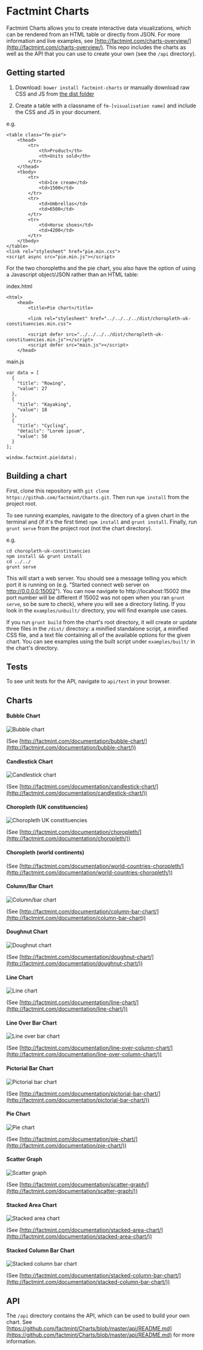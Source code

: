 # Factmint Charts

Factmint Charts allows you to create interactive data visualizations, which can be rendered from an HTML table or directly from JSON. For more information and live examples, see [http://factmint.com/charts-overview/](http://factmint.com/charts-overview/). This repo includes the charts as well as the API that you can use to create your own (see the `/api` directory).

## Getting started

1. Download: `bower install factmint-charts` or manually download raw CSS and JS from [the dist folder](https://github.com/factmint/Charts/tree/master/dist)

2. Create a table with a classname of `fm-[visualisation name]` and include the CSS and JS in your document.

e.g.

```
<table class="fm-pie">
	<thead>
		<tr>
			<th>Product</th>
			<th>Units sold</th>
		</tr>
	</thead>
	<tbody>
		<tr>
			<td>Ice cream</td>
			<td>1500</td>
		</tr>
		<tr>
			<td>Umbrellas</td>
			<td>6500</td>
		</tr>
		<tr>
			<td>Horse shoes</td>
			<td>4200</td>
		</tr>
	</tbody>
</table>
<link rel="stylesheet" href="pie.min.css">
<script async src="pie.min.js"></script>
```

For the two choropleths and the pie chart, you also have the option of using a Javascript object/JSON rather than an HTML table:

index.html
```
<html>
    <head>
        <title>Pie chart</title>
        
		<link rel="stylesheet" href="../../../../dist/choropleth-uk-constituencies.min.css">
		
		<script defer src="../../../../dist/choropleth-uk-constituencies.min.js"></script>
		<script defer src="main.js"></script>
	</head>
```

main.js
```
var data = [
  {
    "title": "Rowing",
    "value": 27
  },
  {
    "title": "Kayaking",
    "value": 18
  },
  {
    "title": "Cycling",
    "details": "Lorem ipsum",
    "value": 50
  }
];

window.factmint.pie(data);
```


## Building a chart

First, clone this repository with `git clone https://github.com/factmint/Charts.git`. Then run `npm install` from the project root.

To see running examples, navigate to the directory of a given chart in the terminal and (if it's the first time) `npm install` and `grunt install`. Finally, run `grunt serve` from the project root (not the chart directory).

e.g.

```
cd choropleth-uk-constituencies
npm install && grunt install
cd ../../
grunt serve
```

This will start a web server. You should see a message telling you which port it is running on (e.g. "Started connect web server on http://0.0.0.0:15002"). You can now navigate to http://locahost:15002 (the port number will be different if 15002 was not open when you ran `grunt serve`, so be sure to check), where you will see a directory listing. If you look in the `examples/unbuilt/` directory, you will find example use cases.

If you run `grunt build` from the chart's root directory, it will create or update three files in the `/dist/` directory: a minified standalone script, a minified CSS file, and a text file containing all of the available options for the given chart. You can see examples using the built script under `examples/built/` in the chart's directory.

## Tests

To see unit tests for the API, navigate to `api/test` in your browser.

## Charts

#### Bubble Chart

![Bubble chart](http://factmint.com/wp-content/themes/factmint-graphs.theme/assets/img/demo/examples/bubble.png)

(See [http://factmint.com/documentation/bubble-chart/](http://factmint.com/documentation/bubble-chart/))

#### Candlestick Chart

![Candlestick chart](http://factmint.com/wp-content/themes/factmint-graphs.theme/assets/img/demo/examples/candlestick.png)

(See [http://factmint.com/documentation/candlestick-chart/](http://factmint.com/documentation/candlestick-chart/))
 
#### Choropleth (UK constituencies)

![Choropleth UK constituencies](http://factmint.com/wp-content/themes/factmint-graphs.theme/assets/img/demo/examples/choropleth.png)

(See [http://factmint.com/documentation/choropleth/](http://factmint.com/documentation/choropleth/))

#### Choropleth (world continents)

(See [http://factmint.com/documentation/world-countries-choropleth/](http://factmint.com/documentation/world-countries-choropleth/))

#### Column/Bar Chart

![Column/bar chart](http://factmint.com/wp-content/themes/factmint-graphs.theme/assets/img/demo/examples/column.png)

(See [http://factmint.com/documentation/column-bar-chart/](http://factmint.com/documentation/column-bar-chart))

#### Doughnut Chart

![Doughnut chart](http://factmint.com/wp-content/themes/factmint-graphs.theme/assets/img/demo/examples/doughnut.png)

(See [http://factmint.com/documentation/doughnut-chart/](http://factmint.com/documentation/doughnut-chart/))

#### Line Chart

![Line chart](http://factmint.com/wp-content/themes/factmint-graphs.theme/assets/img/demo/examples/line.png)

(See [http://factmint.com/documentation/line-chart/](http://factmint.com/documentation/line-chart/))

#### Line Over Bar Chart

![Line over bar chart](http://factmint.com/wp-content/themes/factmint-graphs.theme/assets/img/demo/examples/line-over-bar.png)

(See [http://factmint.com/documentation/line-over-column-chart/](http://factmint.com/documentation/line-over-column-chart/))
 
#### Pictorial Bar Chart

![Pictorial bar chart](http://factmint.com/wp-content/themes/factmint-graphs.theme/assets/img/demo/examples/pictorial.png)

(See [http://factmint.com/documentation/pictorial-bar-chart/](http://factmint.com/documentation/pictorial-bar-chart/))

#### Pie Chart

![Pie chart](http://factmint.com/wp-content/themes/factmint-graphs.theme/assets/img/demo/examples/pie.png)

(See [http://factmint.com/documentation/pie-chart/](http://factmint.com/documentation/pie-chart/))

#### Scatter Graph

![Scatter graph](http://factmint.com/wp-content/themes/factmint-graphs.theme/assets/img/demo/examples/scatter.png)

(See [http://factmint.com/documentation/scatter-graph/](http://factmint.com/documentation/scatter-graph/))

#### Stacked Area Chart

![Stacked area chart](http://factmint.com/wp-content/themes/factmint-graphs.theme/assets/img/demo/examples/stacked-area.png)

(See [http://factmint.com/documentation/stacked-area-chart/](http://factmint.com/documentation/stacked-area-chart/))

#### Stacked Column Bar Chart

![Stacked column bar chart](http://factmint.com/wp-content/themes/factmint-graphs.theme/assets/img/demo/examples/stacked-column-bar.png)

(See [http://factmint.com/documentation/stacked-column-bar-chart/](http://factmint.com/documentation/stacked-column-bar-chart/))

## API
The `/api` directory contains the API, which can be used to build your own chart. See [https://github.com/factmint/Charts/blob/master/api/README.md](https://github.com/factmint/Charts/blob/master/api/README.md) for more information.

